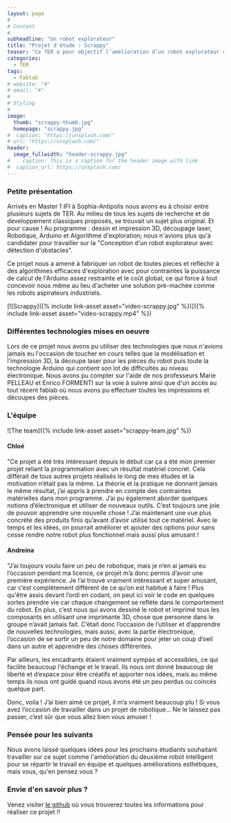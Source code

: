 ```yaml
---
layout: page
#
# Content
#
subheadline: "Un robot explorateur"
title: "Projet d'étude : Scrappy"
teaser: "Ce TER a pour objectif l’amélioration d’un robot explorateur capable de détecter et éviter des obstacles."
categories:
  - TER
tags:
  - Fablab
# website: "#"
# email: "#"
#
# Styling
#
image:
  thumb: "scrappy-thumb.jpg"
  homepage: "scrappy.jpg"
#  caption: "https://unsplash.com/"
# url: "https://unsplash.com/"
header:
  image_fullwidth: "header-scrappy.jpg"
#    caption: This is a caption for the header image with link
#  caption_url: https://unsplash.com/
---
```


### Petite présentation ###

Arrivés en Master 1 IFI à Sophia-Antipolis nous avons eu à choisir entre plusieurs sujets de TER. Au milieu de tous les sujets de recherche et de developpement classiques proposés, se trouvait un sujet plus original.
Et  pour cause ! Au programme :  dessin et impression 3D, découpage laser, Robotique, Arduino et Algorithme d'exploration; nous n'avions plus qu'à candidater pour travailler sur la "Conception d'un robot explorateur avec détection d'obstacles".

Ce projet nous a amené à fabriquer un robot de toutes pieces et refléchir à des algorithmes efficaces d'exploration avec pour contraintes la puissance de calcul de l'Arduino assez restrainte et le coût global, ce qui force à tout concevoir nous même au lieu d'acheter une solution pré-machée comme les robots aspirateurs industriels.

[![Scrappy]({% include link-asset asset="video-scrappy.jpg" %})]({% include link-asset asset="video-scrappy.mp4" %})



### Différentes technologies mises en oeuvre ###

Lors de ce projet nous avons pu utiliser des technologies que nous n'avions jamais eu l'occasion de toucher en cours telles que la modélisation et l'impression 3D, la découpe laser pour les pièces du robot puis toute la technologie Arduino qui contient son lot de difficultés au niveau électronique. Nous avons pu compter sur l'aide de nos professeurs Marie PELLEAU et Enrico FORMENTI sur la voie à suivre ainsi que d'un accès au tout récent fablab où nous avons pu effectuer toutes les impressions et découpes des pièces.


### L'équipe ###

![The team]({% include link-asset asset="scrappy-team.jpg" %})

#### Chloé ####

"Ce projet a été très intéressant depuis le début car ça a été mon premier projet reliant la programmation avec un résultat matériel concret. Cela différait de tous autres projets réalisés le long de mes études et la motivation n’était pas la même. La théorie et la pratique ne donnant jamais le même résultat, j’ai appris à prendre en compte des contraintes matérielles dans mon programme.
J’ai pu également aborder quelques notions d’électronique et utiliser de nouveaux outils. C’est toujours une joie de pouvoir apprendre une nouvelle chose ! J’ai maintenant une vue plus concrète des produits finis qu’avant d’avoir utilisé tout ce matériel.
Avec le temps et les idées, on pourrait améliorer et ajouter des options pour sans cesse rendre notre robot plus fonctionnel mais aussi plus amusant !

#### Andreina ####

"J’ai toujours voulu  faire un peu de robotique, mais je n’en ai jamais eu l’occasion pendant ma licence, ce projet m’a donc permis d’avoir une première expérience. Je l’ai trouvé vraiment intéressant et super amusant, car c’est complètement différent de ce qu’on est habitué à faire ! Plus qu'être assis devant l’ordi en codant, on peut ici voir le code en quelques sortes prendre vie car chaque changement se reflète dans le comportement du robot. En plus, c’est nous qui avons dessiné le robot et imprimé tous les composants en utilisant une imprimante 3D, chose que personne dans le groupe n’avait jamais fait. C’était donc l’occasion de l’utiliser et d’apprendre de nouvelles technologies, mais aussi, avec la partie électronique, l’occasion de se sortir un peu de notre domaine pour jeter un coup d’oeil dans un autre et apprendre des choses différentes.

Par ailleurs, les encadrants étaient vraiment sympas et accessibles, ce qui facilite beaucoup l'échange et le travail. Ils nous ont donné beaucoup de liberté et d’espace pour être créatifs et apporter nos idées, mais au même temps ils nous ont guidé quand nous avons été un peu perdus ou coincés quelque part.

Donc, voila ! J’ai bien aimé ce projet, il m’a vraiment beaucoup plu ! Si vous avez l’occasion de travailler dans un projet de robotique... Ne le laissez pas passer, c’est sûr que vous allez bien vous amuser !


### Pensée pour les suivants ###

Nous avons laissé quelques idées pour les prochains étudiants souhaitant travailler sur ce sujet comme l'amélioration du deuxième robot intelligent pour se répartir le travail en équipe et quelques améliorations esthétiques, mais vous, qu'en pensez vous ?


### Envie d'en savoir plus ? ###

Venez visiter [le github](https://github.com/master1-ifi-semestre2/TER) où vous trouverez toutes les informations pour réaliser ce projet !!
